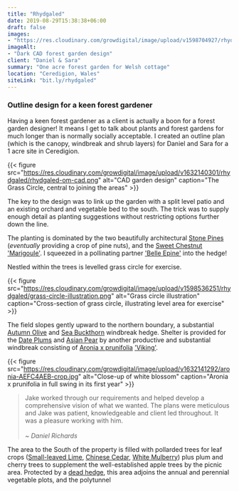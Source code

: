 ```yaml
---
title: "Rhydgaled"
date: 2019-08-29T15:38:38+06:00
draft: false
images: 
- "https://res.cloudinary.com/growdigital/image/upload/v1598704927/rhydgaled/rhydgaled-0.21-screenshot.png"
imageAlt: 
- "Dark CAD forest garden design"
client: "Daniel & Sara"
summary: "One acre forest garden for Welsh cottage"
location: "Ceredigion, Wales"
siteLink: "bit.ly/rhydgaled"
---
```


### Outline design for a keen forest gardener

Having a keen forest gardener as a client is actually a boon for a forest garden designer! It means I get to talk about plants and forest gardens for much longer than is normally socially acceptable. I created an outline plan (which is the canopy, windbreak and shrub layers) for Daniel and Sara for a 1 acre site in Ceredigion.

{{< figure src="https://res.cloudinary.com/growdigital/image/upload/v1632140301/rhydgaled/rhydgaled-om-cad.png" alt="CAD garden design" caption="The Grass Circle, central to joining the areas" >}}

The key to the design was to link up the garden with a split level patio and an existing orchard and vegetable bed to the south. The trick was to supply enough detail as planting suggestions without restricting options further down the line.

The planting is dominated by the two beautifully architectural [Stone Pines](https://pfaf.org/User/Plant.aspx?LatinName=Pinus+pinea) (_eventually_ providing a crop of pine nuts), and the [Sweet Chestnut](https://pfaf.org/user/plant.aspx?LatinName=Castanea+sativa) ['Marigoule'](https://www.agroforestry.co.uk/product/chestnut-castanea-marigoule/). I squeezed in a pollinating partner ['Belle Epine'](https://www.agroforestry.co.uk/product/chestnut-castanea-sativa-belle-epine-2/) into the hedge! 

Nestled within the trees is levelled grass circle for exercise.

{{< figure src="https://res.cloudinary.com/growdigital/image/upload/v1598536251/rhydgaled/grass-circle-illustration.png" alt="Grass circle illustration" caption="Cross-section of grass circle, illustrating level area for exercise" >}}

The field slopes gently upward to the northern boundary, a substantial [Autumn Olive](https://pfaf.org/user/Plant.aspx?LatinName=Elaeagnus+umbellata) and [Sea Buckthorn](https://pfaf.org/user/Plant.aspx?LatinName=Hippophae+rhamnoides) windbreak hedge. Shelter is provided for the [Date Plums](https://pfaf.org/user/plant.aspx?LatinName=Diospyros+lotus) and [Asian Pear](https://pfaf.org/USER/Plant.aspx?LatinName=Pyrus+pyrifolia+culta) by another productive and substantial windbreak consisting of [Aronia x prunifolia](https://pfaf.org/user/Plant.aspx?LatinName=Aronia+prunifolia) ['Viking'](https://pfaf.org/user/Plant.aspx?LatinName=Aronia+prunifolia). 

{{< figure src="https://res.cloudinary.com/growdigital/image/upload/v1632141292/aronia-AEFC4AEB-crop.jpg" alt="Close-up of white blossom" caption="Aronia x prunifolia in full swing in its first year" >}}

>Jake worked through our requirements and helped develop a comprehensive vision of what we wanted. The plans were meticulous and Jake was patient, knowledgeable and client led throughout. It was a pleasure working with him.<br><br>_~ Daniel Richards_ 

The area to the South of the property is filled with pollarded trees for leaf crops ([Small-leaved Lime](https://pfaf.org/user/plant.aspx?LatinName=Tilia+cordata), [Chinese Cedar](https://pfaf.org/user/plant.aspx?latinname=Toona+sinensis), [White Mulberry](https://pfaf.org/user/Plant.aspx?LatinName=Morus+alba)) plus plum and cherry trees to supplement the well-established apple trees by the picnic area. Protected by a [dead hedge](https://www.forestgarden.wales/dead-hedge), this area adjoins the annual and perennial vegetable plots, and the polytunnel
